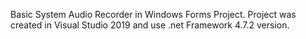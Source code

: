 Basic System Audio Recorder in Windows Forms Project. Project was created in Visual Studio 2019 and use .net Framework 4.7.2 version.
